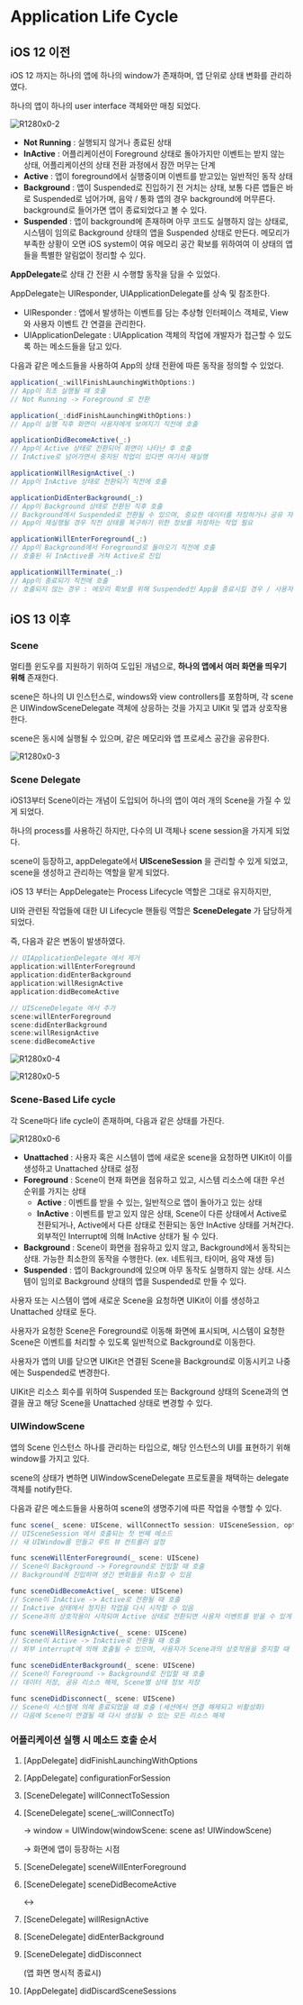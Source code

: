 # Application Life Cycle

## iOS 12 이전

iOS 12 까지는 하나의 앱에 하나의 window가 존재하며, 앱 단위로 상태 변화를 관리하였다.

하나의 앱이 하나의 user interface 객체와만 매칭 되었다.

![R1280x0-2](https://github.com/LURKS02/iOS-Practice/assets/63408930/6e65d43d-da26-47c1-a699-230c072ab6c5)

- **Not Running** : 실행되지 않거나 종료된 상태
- **InActive** : 어플리케이션이 Foreground 상태로 돌아가지만 이벤트는 받지 않는 상태, 어플리케이션의 상태 전환 과정에서 잠깐 머무는 단계
- **Active** : 앱이 foreground에서 실행중이며 이벤트를 받고있는 일반적인 동작 상태
- **Background** : 앱이 Suspended로 진입하기 전 거치는 상태, 보통 다른 앱들은 바로 Suspended로 넘어가며, 음악 / 통화 앱의 경우 background에 머무른다. background로 들어가면 앱이 종료되었다고 볼 수 있다.
- **Suspended** : 앱이 background에 존재하며 아무 코드도 실행하지 않는 상태로, 시스템이 임의로 Background 상태의 앱을 Suspended 상태로 만든다. 메모리가 부족한 상황이 오면 iOS system이 여유 메모리 공간 확보를 위하여여 이 상태의 앱들을 특별한 알림없이 정리할 수 있다.

**AppDelegate**로 상태 간 전환 시 수행할 동작을 담을 수 있었다.

AppDelegate는 UIResponder, UIApplicationDelegate를 상속 및 참조한다.

- UIResponder : 앱에서 발생하는 이벤트를 담는 추상형 인터페이스 객체로, View와 사용자 이벤트 간 연결을 관리한다.
- UIApplicationDelegate : UIApplication 객체의 작업에 개발자가 접근할 수 있도록 하는 메소드들을 담고 있다.

다음과 같은 메소드들을 사용하여 App의 상태 전환에 따른 동작을 정의할 수 있었다.

```jsx
application(_:willFinishLaunchingWithOptions:)
// App이 최초 실행될 때 호출
// Not Running -> Foreground 로 전환

application(_:didFinishLaunchingWithOptions:)
// App이 실행 직후 화면이 사용자에게 보여지기 직전에 호출

applicationDidBecomeActive(_:)
// App이 Active 상태로 전환되어 화면이 나타난 후 호출
// InActive로 넘어가면서 중지된 작업이 있다면 여기서 재실행

applicationWillResignActive(_:)
// App이 InActive 상태로 전환되기 직전에 호출

applicationDidEnterBackground(_:)
// App이 Background 상태로 전환된 직후 호출
// Background에서 Suspended로 전환될 수 있으며, 중요한 데이터를 저장하거나 공유 자원을 해제하는 등의 작업 수행
// App이 재실행될 경우 직전 상태를 복구하기 위한 정보를 저장하는 작업 필요

applicationWillEnterForeground(_:)
// App이 Background에서 Foreground로 돌아오기 직전에 호출
// 호출된 뒤 InActive를 거쳐 Active로 진입

applicationWillTerminate(_:)
// App이 종료되기 직전에 호출
// 호출되지 않는 경우 : 메모리 확보를 위해 Suspended인 App을 종료시킬 경우 / 사용자가 multitasking UI를 통해 종료할 경우 / 오류로 인해 App이 종료될 경우 / Device를 재부팅할 경우
```

## iOS 13 이후

### Scene

멀티플 윈도우를 지원하기 위하여 도입된 개념으로, **하나의 앱에서 여러 화면을 띄우기 위해** 존재한다.

scene은 하나의 UI 인스턴스로, windows와 view controllers를 포함하며, 각 scene은 UIWindowSceneDelegate 객체에 상응하는 것을 가지고 UIKit 및 앱과 상호작용한다.

scene은 동시에 실행될 수 있으며, 같은 메모리와 앱 프로세스 공간을 공유한다.

![R1280x0-3](https://github.com/LURKS02/iOS-Practice/assets/63408930/20157f19-7c3e-4d94-b0a6-8d381178b9f6)

### Scene Delegate

iOS13부터 Scene이라는 개념이 도입되어 하나의 앱이 여러 개의 Scene을 가질 수 있게 되었다.

하나의 process를 사용하긴 하지만, 다수의 UI 객체나 scene session을 가지게 되었다.

scene이 등장하고, appDelegate에서 **UISceneSession** 을 관리할 수 있게 되었고, scene을 생성하고 관리하는 역할을 맡게 되었다.

iOS 13 부터는 AppDelegate는 Process Lifecycle 역할은 그대로 유지하지만,

UI와 관련된 작업들에 대한 UI Lifecycle 핸들링 역할은 **SceneDelegate** 가 담당하게 되었다.

즉, 다음과 같은 변동이 발생하였다.

```jsx
// UIApplicationDelegate 에서 제거
application:willEnterForeground
application:didEnterBackground
application:willResignActive
application:didBecomeActive

// UISceneDelegate 에서 추가
scene:willEnterForeground
scene:didEnterBackground
scene:willResignActive
scene:didBecomeActive
```
![R1280x0-4](https://github.com/LURKS02/iOS-Practice/assets/63408930/d625b750-8688-4165-bc87-8ce4bda551a1)

![R1280x0-5](https://github.com/LURKS02/iOS-Practice/assets/63408930/ce80f2df-7231-4bec-aad3-bff3ac72da5e)

### Scene-Based Life cycle

각 Scene마다 life cycle이 존재하며, 다음과 같은 상태를 가진다.

![R1280x0-6](https://github.com/LURKS02/iOS-Practice/assets/63408930/f014bea5-d807-4b60-ac21-7c02a5bffbb7)

- **Unattached** : 사용자 혹은 시스템이 앱에 새로운 scene을 요청하면 UIKit이 이를 생성하고 Unattached 상태로 설정
- **Foreground** : Scene이 현재 화면을 점유하고 있고, 시스템 리소스에 대한 우선 순위를 가지는 상태
    - **Active** : 이벤트를 받을 수 있는, 일반적으로 앱이 돌아가고 있는 상태
    - **InActive** : 이벤트를 받고 있지 않은 상태, Scene이 다른 상태에서 Active로 전환되거나, Active에서 다른 상태로 전환되는 동안 InActive 상태를 거쳐간다. 외부적인 Interrupt에 의해 InActive 상태가 될 수 있다.
- **Background** : Scene이 화면을 점유하고 있지 않고, Background에서 동작되는 상태. 가능한 최소한의 동작을 수행한다. (ex. 네트워크, 타이머, 음악 재생 등)
- **Suspended** : 앱이 Background에 있으며 아무 동작도 실행하지 않는 상태. 시스템이 임의로 Background 상태의 앱을 Suspended로 만들 수 있다.

사용자 또는 시스템이 앱에 새로운 Scene을 요청하면 UIKit이 이를 생성하고 Unattached 상태로 둔다.

사용자가 요청한 Scene은 Foreground로 이동해 화면에 표시되며, 시스템이 요청한 Scene은 이벤트를 처리할 수 있도록 일반적으로 Background로 이동한다.

사용자가 앱의 UI를 닫으면 UIKit은 연결된 Scene을 Background로 이동시키고 나중에는 Suspended로 변경한다.

UIKit은 리소스 회수를 위하여 Suspended 또는 Background 상태의 Scene과의 연결을 끊고 해당 Scene을 Unattached 상태로 변경할 수 있다.

### UIWindowScene

앱의 Scene 인스턴스 하나를 관리하는 타입으로, 해당 인스턴스의 UI를 표현하기 위해 window를 가지고 있다.

scene의 상태가 변하면 UIWindowSceneDelegate 프로토콜을 채택하는 delegate 객체를 notify한다.

다음과 같은 메소드들을 사용하여 scene의 생명주기에 따른 작업을 수행할 수 있다.

```jsx
func scene(_ scene: UIScene, willConnectTo session: UISceneSession, options connectionOptions: UIScene.ConnectionOptions)
// UISceneSession 에서 호출되는 첫 번째 메소드
// 새 UIWindow를 만들고 루트 뷰 컨트롤러 설정

func sceneWillEnterForeground(_ scene: UIScene)
// Scene이 Background -> Foreground로 진입할 때 호출
// Background에 진입하며 생긴 변화들을 취소할 수 있음

func sceneDidBecomeActive(_ scene: UIScene)
// Scene이 InActive -> Active로 전환될 때 호출
// InActive 상태에서 정지된 작업을 다시 시작할 수 있음
// Scene과의 상호작용이 시작되며 Active 상태로 전환되면 사용자 이벤트를 받을 수 있게 됨

func sceneWillResignActive(_ scene: UIScene)
// Scene이 Active -> InActive로 전환될 때 호출
// 외부 interrupt에 의해 호출될 수 있으며, 사용자가 Scene과의 상호작용을 중지할 때 호출

func sceneDidEnterBackground(_ scene: UIScene)
// Scene이 Foreground -> Background로 진입할 때 호출
// 데이터 저장, 공유 리소스 해제, Scene별 상태 정보 저장

func sceneDidDisconnect(_ scene: UIScene)
// Scene이 시스템에 의해 종료되었을 때 호출 (세션에서 연결 해제되고 비활성화)
// 다음에 Scene이 연결될 때 다시 생성될 수 있는 모든 리소스 해제
```

### 어플리케이션 실행 시 메소드 호출 순서

1. [AppDelegate] didFinishLaunchingWithOptions
2. [AppDelegate] configurationForSession
3. [SceneDelegate] willConnectToSession
4. [SceneDelegate] scene(_:willConnectTo)
    
    → window = UIWindow(windowScene: scene as! UIWindowScene)
    
    → 화면에 앱이 등장하는 시점
    
5. [SceneDelegate] sceneWillEnterForeground
6. [SceneDelegate] sceneDidBecomeActive
    
    ↔
    
7. [SceneDelegate] willResignActive
8. [SceneDelegate] didEnterBackground
9. [SceneDelegate] didDisconnect
    
    (앱 화면 명시적 종료시)
    
10. [AppDelegate] didDiscardSceneSessions
